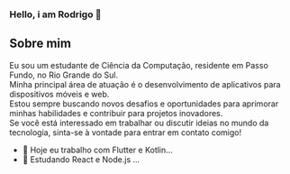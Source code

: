 ### Hello, i am Rodrigo 👋

## Sobre mim
Eu sou um estudante de Ciência da Computação, residente em Passo Fundo, no Rio Grande do Sul.<br>
Minha principal área de atuação é o desenvolvimento de aplicativos para dispositivos móveis e web.<br>
Estou sempre buscando novos desafios e oportunidades para aprimorar minhas habilidades e contribuir para projetos inovadores. <br>
Se você está interessado em trabalhar ou discutir ideias no mundo da tecnologia, sinta-se à vontade para entrar em contato comigo!

- 🔭 Hoje eu trabalho com Flutter e Kotlin...
- 🌱 Estudando React e Node.js ...
